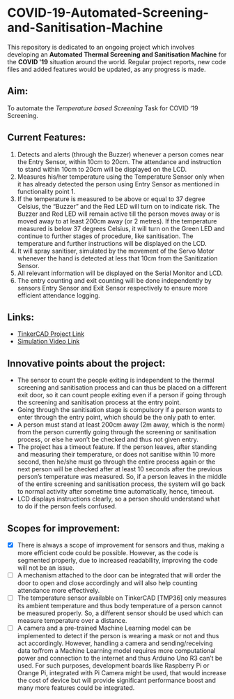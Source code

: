 # COVID-19-Automated-Screening-and-Sanitisation-Machine

This repository is dedicated to an ongoing project which involves developing an **Automated Thermal Screening and Sanitisation Machine** for the **COVID '19** situation around the world.
Regular project reports, new code files and added features would be updated, as any progress is made.

## Aim: 
To automate the *Temperature based Screening* Task for COVID ‘19 Screening.

## Current Features:
1.	Detects and alerts (through the Buzzer) whenever a person comes near the Entry Sensor, within 10cm to 20cm.
The attendance and instruction to stand within 10cm to 20cm will be displayed on the LCD.
2.	Measures his/her temperature using the Temperature Sensor only when it has already detected the person using Entry Sensor as mentioned in functionality point 1.
3.	If the temperature is measured to be above or equal to 37 degree Celsius, the “Buzzer” and the Red LED will turn on to indicate risk. The Buzzer and Red LED will remain active till the person moves away or is moved away to at least 200cm away (or 2 metres).
If the temperature measured is below 37 degrees Celsius, it will turn on the Green LED and continue to further stages of procedure, like sanitisation.
The temperature and further instructions will be displayed on the LCD.
4.	It will spray sanitiser, simulated by the movement of the Servo Motor whenever the hand is detected at less that 10cm from the Sanitization Sensor.
5.	All relevant information will be displayed on the Serial Monitor and LCD.
6.	The entry counting and exit counting will be done independently by sensors Entry Sensor and Exit Sensor respectively to ensure more efficient attendance logging.

## Links:
- [TinkerCAD Project Link](https://www.tinkercad.com/things/fSV1rkQ0w65)
- [Simulation Video Link](https://drive.google.com/file/d/1ZoDRI-b_58xn7UNqeSQ-Vc3ylz5riV_m/view?usp=sharing)

## Innovative points about the project:
-	The sensor to count the people exiting is independent to the thermal screening and sanitisation process and can thus be placed on a different exit door, so it can count people exiting even if a person if going through the screening and sanitisation process at the entry point.
-	Going through the sanitisation stage is compulsory if a person wants to enter through the entry point, which should be the only path to enter.
-	A person must stand at least 200cm away (2m away, which is the norm) from the person currently going through the screening or sanitisation process, or else he won’t be checked and thus not given entry.
-	The project has a timeout feature. If the person leaves, after standing and measuring their temperature, or does not sanitise within 10 more second, then he/she must go through the entire process again or the next person will be checked after at least 10 seconds after the previous person’s temperature was measured. So, if a person leaves in the middle of the entire screening and sanitisation process, the system will go back to normal activity after sometime time automatically, hence, timeout.
-	LCD displays instructions clearly, so a person should understand what to do if the person feels confused.

## Scopes for improvement:
- [x]	There is always a scope of improvement for sensors and thus, making a more efficient code could be possible. However, as the code is segmented properly, due to increased readability, improving the code will not be an issue.
- [ ]	A mechanism attached to the door can be integrated that will order the door to open and close accordingly and will also help counting attendance more effectively.
-	[ ] The temperature sensor available on TinkerCAD [TMP36] only measures its ambient temperature and thus body temperature of a person cannot be measured properly. So, a different sensor should be used which can measure temperature over a distance.
-	[ ] A camera and a pre-trained Machine Learning model can be implemented to detect if the person is wearing a mask or not and thus act accordingly. However, handling a camera and sending/receiving data to/from a Machine Learning model requires more computational power and connection to the internet and thus Arduino Uno R3 can’t be used. For such purposes, development boards like Raspberry Pi or Orange Pi, integrated with Pi Camera might be used, that would increase the cost of device but will provide significant performance boost and many more features could be integrated.
